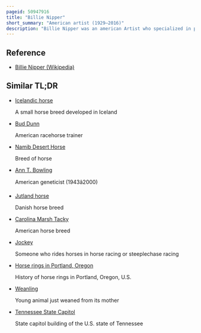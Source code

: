 ```yaml
---
pageid: 50947916
title: "Billie Nipper"
short_summary: "American artist (1929–2016)"
description: "Billie Nipper was an american Artist who specialized in painting Horses' Portraits. Nipper, a Native of Cleveland, Tennessee, painted every Horse that won the Tennessee Walking Horse World Grand Championship from 1976 until her Death. She also painted other Breeds of Horses as well as Landscapes. Her Paintings were made into Prints and transferred onto China and other Objects. Nipper also bred Horses, and her Husband and Son were horse Trainers."
---
```


## Reference

- [Billie Nipper (Wikipedia)](https://en.wikipedia.org/?curid=50947916)

## Similar TL;DR

- [Icelandic horse](/tldr/en/icelandic-horse)

  A small horse breed developed in Iceland

- [Bud Dunn](/tldr/en/bud-dunn)

  American racehorse trainer

- [Namib Desert Horse](/tldr/en/namib-desert-horse)

  Breed of horse

- [Ann T. Bowling](/tldr/en/ann-t-bowling)

  American geneticist (1943â2000)

- [Jutland horse](/tldr/en/jutland-horse)

  Danish horse breed

- [Carolina Marsh Tacky](/tldr/en/carolina-marsh-tacky)

  American horse breed

- [Jockey](/tldr/en/jockey)

  Someone who rides horses in horse racing or steeplechase racing

- [Horse rings in Portland, Oregon](/tldr/en/horse-rings-in-portland-oregon)

  History of horse rings in Portland, Oregon, U.S.

- [Weanling](/tldr/en/weanling)

  Young animal just weaned from its mother

- [Tennessee State Capitol](/tldr/en/tennessee-state-capitol)

  State capitol building of the U.S. state of Tennessee
